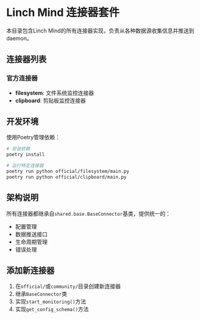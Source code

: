 # Linch Mind 连接器套件

本目录包含Linch Mind的所有连接器实现，负责从各种数据源收集信息并推送到daemon。

## 连接器列表

### 官方连接器
- **filesystem**: 文件系统监控连接器
- **clipboard**: 剪贴板监控连接器

## 开发环境

使用Poetry管理依赖：

```bash
# 安装依赖
poetry install

# 运行特定连接器
poetry run python official/filesystem/main.py
poetry run python official/clipboard/main.py
```

## 架构说明

所有连接器都继承自`shared.base.BaseConnector`基类，提供统一的：
- 配置管理
- 数据推送接口
- 生命周期管理
- 错误处理

## 添加新连接器

1. 在`official/`或`community/`目录创建新连接器
2. 继承`BaseConnector`类
3. 实现`start_monitoring()`方法
4. 实现`get_config_schema()`方法
